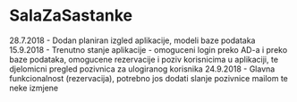 # SalaZaSastanke

28.7.2018 - Dodan planiran izgled aplikacije, modeli baze podataka  
15.9.2018 - Trenutno stanje aplikacije - omoguceni login preko AD-a i preko baze podataka, omogucene rezervacije i poziv korisnicima u 
aplikaciji, te djelomicni pregled pozivnica za ulogiranog korisnika
24.9.2018 - Glavna funkcionalnost (rezervacija), potrebno jos dodati slanje pozivnice mailom te neke izmjene
